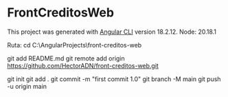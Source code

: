 # FrontCreditosWeb

This project was generated with [Angular CLI](https://github.com/angular/angular-cli) version 18.2.12.
Node: 20.18.1


Ruta:
cd C:\AngularProjects\front-creditos-web


git add README.md
git remote add origin https://github.com/HectorADN/front-creditos-web.git

git init
git add .
git commit -m "first commit 1.0"
git branch -M main
git push -u origin main



